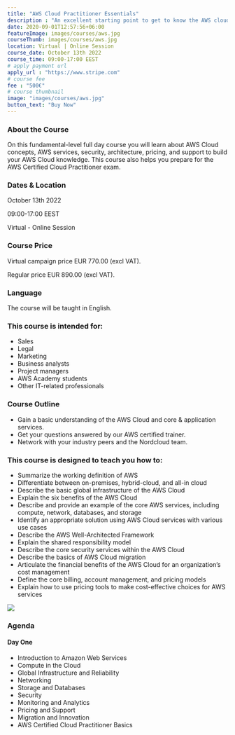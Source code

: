 ```yaml
---
title: "AWS Cloud Practitioner Essentials"
description : "An excellent starting point to get to know the AWS cloud and its products, services, and solutions - in just one day."
date: 2020-09-01T12:57:56+06:00
featureImage: images/courses/aws.jpg
courseThumb: images/courses/aws.jpg
location: Virtual | Online Session
course_date: October 13th 2022
course_time: 09:00-17:00 EEST
# apply payment url
apply_url : "https://www.stripe.com"
# course fee
fee : "500€"
# course thumbnail
image: "images/courses/aws.jpg"
button_text: "Buy Now"
---
```


### About the Course
On this fundamental-level full day course you will learn about AWS Cloud concepts, AWS services, security, architecture, pricing, and support to build your AWS Cloud knowledge. This course also helps you prepare for the AWS Certified Cloud Practitioner exam.

### Dates & Location

October 13th 2022

09:00-17:00 EEST

Virtual - Online Session

### Course Price 

Virtual campaign price EUR 770.00 (excl VAT).

Regular price EUR 890.00 (excl VAT).

### Language

The course will be taught in English.

### This course is intended for:

- Sales
- Legal
- Marketing
- Business analysts
- Project managers
- AWS Academy students
- Other IT-related professionals

### Course Outline

- Gain a basic understanding of the AWS Cloud and core & application services.
- Get your questions answered by our AWS certified trainer.
- Network with your industry peers and the Nordcloud team.

### This course is designed to teach you how to:

- Summarize the working definition of AWS
- Differentiate between on-premises, hybrid-cloud, and all-in cloud
- Describe the basic global infrastructure of the AWS Cloud
- Explain the six benefits of the AWS Cloud
- Describe and provide an example of the core AWS services, including compute, network, databases, and storage
- Identify an appropriate solution using AWS Cloud services with various use cases
- Describe the AWS Well-Architected Framework
- Explain the shared responsibility model
- Describe the core security services within the AWS Cloud
- Describe the basics of AWS Cloud migration
- Articulate the financial benefits of the AWS Cloud for an organization’s cost management
- Define the core billing, account management, and pricing models
- Explain how to use pricing tools to make cost-effective choices for AWS services

![](https://nordcloud.com/wp-content/uploads/2020/03/nordcloud_web_square-39-1.jpg#right)


### Agenda
#### Day One

- Introduction to Amazon Web Services
- Compute in the Cloud
- Global Infrastructure and Reliability
- Networking
- Storage and Databases
- Security
- Monitoring and Analytics
- Pricing and Support
- Migration and Innovation
- AWS Certified Cloud Practitioner Basics
